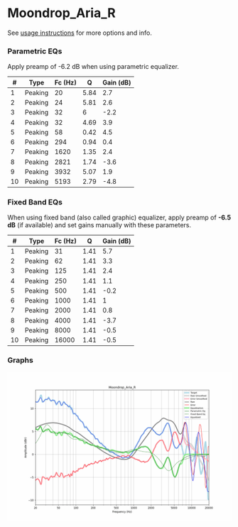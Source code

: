 # Moondrop_Aria_R
See [usage instructions](https://github.com/jaakkopasanen/AutoEq#usage) for more options and info.

### Parametric EQs
Apply preamp of -6.2 dB when using parametric equalizer.

|   # | Type    |   Fc (Hz) |    Q |   Gain (dB) |
|-----|---------|-----------|------|-------------|
|   1 | Peaking |        20 | 5.84 |         2.7 |
|   2 | Peaking |        24 | 5.81 |         2.6 |
|   3 | Peaking |        32 | 6    |        -2.2 |
|   4 | Peaking |        32 | 4.69 |         3.9 |
|   5 | Peaking |        58 | 0.42 |         4.5 |
|   6 | Peaking |       294 | 0.94 |         0.4 |
|   7 | Peaking |      1620 | 1.35 |         2.4 |
|   8 | Peaking |      2821 | 1.74 |        -3.6 |
|   9 | Peaking |      3932 | 5.07 |         1.9 |
|  10 | Peaking |      5193 | 2.79 |        -4.8 |

### Fixed Band EQs
When using fixed band (also called graphic) equalizer, apply preamp of **-6.5 dB** (if available) and set gains manually with these parameters.

|   # | Type    |   Fc (Hz) |    Q |   Gain (dB) |
|-----|---------|-----------|------|-------------|
|   1 | Peaking |        31 | 1.41 |         5.7 |
|   2 | Peaking |        62 | 1.41 |         3.3 |
|   3 | Peaking |       125 | 1.41 |         2.4 |
|   4 | Peaking |       250 | 1.41 |         1.1 |
|   5 | Peaking |       500 | 1.41 |        -0.2 |
|   6 | Peaking |      1000 | 1.41 |         1   |
|   7 | Peaking |      2000 | 1.41 |         0.8 |
|   8 | Peaking |      4000 | 1.41 |        -3.7 |
|   9 | Peaking |      8000 | 1.41 |        -0.5 |
|  10 | Peaking |     16000 | 1.41 |        -0.5 |

### Graphs
![](./Moondrop_Aria_R.png)
